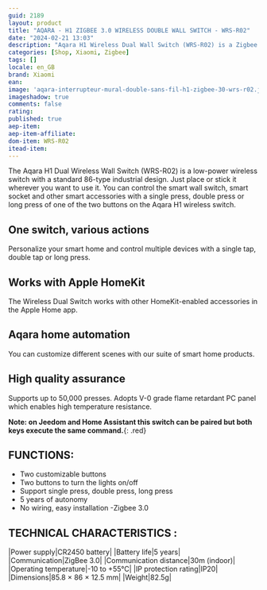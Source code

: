 ```yaml
---
guid: 2189
layout: product 
title: "AQARA - H1 ZIGBEE 3.0 WIRELESS DOUBLE WALL SWITCH - WRS-R02"
date: "2024-02-21 13:03"
description: "Aqara H1 Wireless Dual Wall Switch (WRS-R02) is a Zigbee device and low power switch."
categories: [Shop, Xiaomi, Zigbee]
tags: []
locale: en_GB
brand: Xiaomi
ean: 
image: 'aqara-interrupteur-mural-double-sans-fil-h1-zigbee-30-wrs-r02.jpg'
imageshadow: true
comments: false
rating:  
published: true
aep-item: 
aep-item-affiliate: 
dom-item: WRS-R02
itead-item: 
---
```


The Aqara H1 Dual Wireless Wall Switch (WRS-R02) is a low-power wireless switch with a standard 86-type industrial design. Just place or stick it wherever you want to use it. You can control the smart wall switch, smart socket and other smart accessories with a single press, double press or long press of one of the two buttons on the Aqara H1 wireless switch.

## One switch, various actions
Personalize your smart home and control multiple devices with a single tap, double tap or long press.

## Works with Apple HomeKit
The Wireless Dual Switch works with other HomeKit-enabled accessories in the Apple Home app.

## Aqara home automation
You can customize different scenes with our suite of smart home products.

## High quality assurance
Supports up to 50,000 presses. Adopts V-0 grade flame retardant PC panel which enables high temperature resistance.

**Note: on Jeedom and Home Assistant this switch can be paired but both keys execute the same command.**{: .red}

## FUNCTIONS:

- Two customizable buttons
- Two buttons to turn the lights on/off
- Support single press, double press, long press
- 5 years of autonomy
- No wiring, easy installation
-Zigbee 3.0
 

## TECHNICAL CHARACTERISTICS :

|Power supply|CR2450 battery|
|Battery life|5 years|
|Communication|ZigBee 3.0|
|Communication distance|30m (indoor)|
|Operating temperature|-10 to +55°C|
|IP protection rating|IP20|
|Dimensions|85.8 × 86 × 12.5 mm|
|Weight|82.5g|

